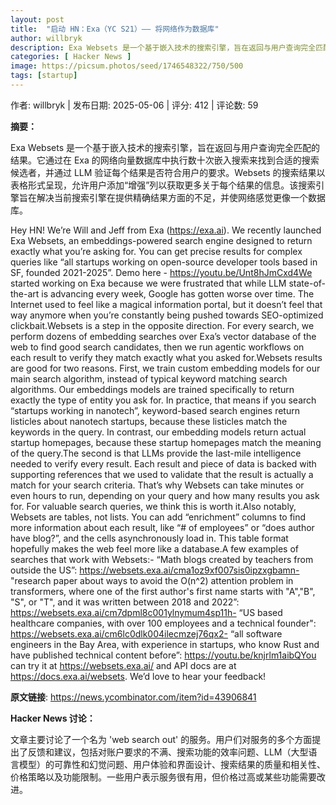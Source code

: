 ```yaml
---
layout: post
title:  "启动 HN：Exa（YC S21）—— 将网络作为数据库"
author: willbryk
description: Exa Websets 是一个基于嵌入技术的搜索引擎，旨在返回与用户查询完全匹配的结果。它通过在 Exa 的网络向量数据库中执行数十次嵌入搜索来找到合适的搜索候选者，并通过 LLM 验证每个结果是否符合用户的要求。Websets 的搜索结果以表格形式呈现，允许用户添加“增强”列以获取更多关于每个结果的信息。该搜索引擎旨在解决当前搜索引擎在提供精确结果方面的不足，并使网络感觉更像一个数据库。
categories: [ Hacker News ]
image: https://picsum.photos/seed/1746548322/750/500
tags: [startup]
---
```


作者: willbryk | 发布日期: 2025-05-06 | 评分: 412 | 评论数: 59

**摘要：**

Exa Websets 是一个基于嵌入技术的搜索引擎，旨在返回与用户查询完全匹配的结果。它通过在 Exa 的网络向量数据库中执行数十次嵌入搜索来找到合适的搜索候选者，并通过 LLM 验证每个结果是否符合用户的要求。Websets 的搜索结果以表格形式呈现，允许用户添加“增强”列以获取更多关于每个结果的信息。该搜索引擎旨在解决当前搜索引擎在提供精确结果方面的不足，并使网络感觉更像一个数据库。

Hey HN! We’re Will and Jeff from Exa (https://exa.ai). We recently launched Exa Websets, an embeddings-powered search engine designed to return exactly what you’re asking for. You can get precise results for complex queries like “all startups working on open-source developer tools based in SF, founded 2021-2025”. 
Demo here - https://youtu.be/Unt8hJmCxd4We started working on Exa because we were frustrated that while LLM state-of-the-art is advancing every week, Google has gotten worse over time. The Internet used to feel like a magical information portal, but it doesn’t feel that way anymore when you’re constantly being pushed towards SEO-optimized clickbait.Websets is a step in the opposite direction. For every search, we perform dozens of embedding searches over Exa’s vector database of the web to find good search candidates, then we run agentic workflows on each result to verify they match exactly what you asked for.Websets results are good for two reasons. First, we train custom embedding models for our main search algorithm, instead of typical keyword matching search algorithms. Our embeddings models are trained specifically to return exactly the type of entity you ask for. In practice, that means if you search “startups working in nanotech”, keyword-based search engines return listicles about nanotech startups, because these listicles match the keywords in the query. In contrast, our embedding models return actual startup homepages, because these startup homepages match the meaning of the query.The second is that LLMs provide the last-mile intelligence needed to verify every result. Each result and piece of data is backed with supporting references that we used to validate that the result is actually a match for your search criteria. That’s why Websets can take minutes or even hours to run, depending on your query and how many results you ask for. For valuable search queries, we think this is worth it.Also notably, Websets are tables, not lists. You can add “enrichment” columns to find more information about each result, like “# of employees” or “does author have blog?”, and the cells asynchronously load in. This table format hopefully makes the web feel more like a database.A few examples of searches that work with Websets:- “Math blogs created by teachers from outside the US”: https://websets.exa.ai/cma1oz9xf007sis0ipzxgbamn- "research paper about ways to avoid the O(n^2) attention problem in transformers, where one of the first author's first name starts with "A","B", "S", or "T", and it was written between 2018 and 2022”: https://websets.exa.ai/cm7dpml8c001ylnymum4sp11h- “US based healthcare companies, with over 100 employees and a technical founder": https://websets.exa.ai/cm6lc0dlk004ilecmzej76qx2- “all software engineers in the Bay Area, with experience in startups, who know Rust and have published technical content before”: https://youtu.be/knjrlm1aibQYou can try it at https://websets.exa.ai/ and API docs are at https://docs.exa.ai/websets. We’d love to hear your feedback!

**原文链接**: https://news.ycombinator.com/item?id=43906841

**Hacker News 讨论：**

文章主要讨论了一个名为 'web search out' 的服务。用户们对服务的多个方面提出了反馈和建议，包括对账户要求的不满、搜索功能的效率问题、LLM（大型语言模型）的可靠性和幻觉问题、用户体验和界面设计、搜索结果的质量和相关性、价格策略以及功能限制。一些用户表示服务很有用，但价格过高或某些功能需要改进。

